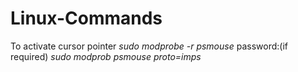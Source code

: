 # Linux-Commands
To activate cursor pointer
_sudo modprobe -r psmouse_ 
password:(if required)
_sudo modprob psmouse proto=imps_
